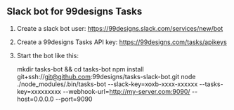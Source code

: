 Slack bot for 99designs Tasks
----

1. Create a slack bot user: https://99designs.slack.com/services/new/bot
2. Create a 99designs Tasks API key: https://99designs.com/tasks/apikeys
3. Start the bot like this:

    mkdir tasks-bot && cd tasks-bot
    npm install git+ssh://git@github.com:99designs/tasks-slack-bot.git
    node ./node_modules/.bin/tasks-bot --slack-key=xoxb-xxxx-xxxxxx --tasks-key=xxxxxxxxx --webhook-url=http://my-server.com:9090/ --host=0.0.0.0 --port=9090

